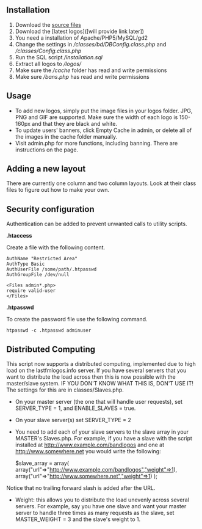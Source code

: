 ## Installation
1. Download the [source files](https://github.com/alexobviously/lastfmlogos)
2. Download the [latest logos]([will provide link later])
3. You need a installation of Apache/PHP5/MySQL/gd2
4. Change the settings in */classes/bd/DBConfig.class.php* and */classes/Config.class.php*
5. Run the SQL script */installation.sql*
6. Extract all logos to */logos/*
7. Make sure the */cache* folder has read and write permissions
8. Make sure */bans.php* has read and write permissions

## Usage
* To add new logos, simply put the image files in your logos folder. JPG, PNG and GIF are supported. Make sure the width of each logo is 150-160px and that they are black and white.
* To update users' banners, click Empty Cache in admin, or delete all of the images in the cache folder manually.
* Visit admin.php for more functions, including banning. There are instructions on the page.

## Adding a new layout
There are currently one column and two column layouts.
Look at their class files to figure out how to make your own.

## Security configuration

Authentication can be added to prevent unwanted calls to utility scripts.

**.htaccess**

Create a file with the following content.

    AuthName "Restricted Area" 
    AuthType Basic 
    AuthUserFile /some/path/.htpasswd 
    AuthGroupFile /dev/null 
    
    <Files admin*.php>
    require valid-user
    </Files>

**.htpasswd**

To create the password file use the following command.

    htpasswd -c .htpasswd adminuser

## Distributed Computing
This script now supports a distributed computing, implemented due to high load on the lastfmlogos.info server. If you have several servers that you want to distribute the load across then this is now possible with the master/slave system.
IF YOU DON'T KNOW WHAT THIS IS, DON'T USE IT!
The settings for this are in classes/Slaves.php. 
* On your master server (the one that will handle user requests), set SERVER_TYPE = 1, and ENABLE_SLAVES = true.
* On your slave server(s) set SERVER_TYPE = 2
* You need to add each of your slave servers to the slave array in your MASTER's Slaves.php. For example, if you have a slave with the script installed at http://www.example.com/bandlogos and one at http://www.somewhere.net you would write the following:

	$slave_array = array(
	array("url"=>"http://www.example.com/bandlogos","weight"=>1),
	array("url"=>"http://www.somewhere.net","weight"=>1)
	);

Notice that no trailing forward slash is added after the URL.
* Weight: this allows you to distribute the load unevenly across several servers. For example, say you have one slave and want your master server to handle three times as many requests as the slave, set MASTER_WEIGHT = 3 and the slave's weight to 1.